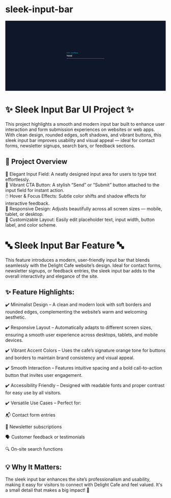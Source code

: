 # sleek-input-bar

![IMAGE](https://github.com/dabhijanvi/sleek-input-bar/blob/2fade1a022d81033097a9ab327d3bdc6faf18f8f/Sleek-Input-Bar.png)


# ✨ Sleek Input Bar UI Project ✨
This project highlights a smooth and modern input bar built to enhance user interaction and form submission experiences on websites or web apps. With clean design, rounded edges, soft shadows, and vibrant buttons, this sleek input bar improves usability and visual appeal — ideal for contact forms, newsletter signups, search bars, or feedback sections.


## 🌟 Project Overview

💬 Elegant Input Field: A neatly designed input area for users to type text effortlessly.<br>
🎨 Vibrant CTA Button: A stylish “Send” or “Submit” button attached to the input field for instant action.<br>
🖱️ Hover & Focus Effects: Subtle color shifts and shadow effects for interactive feedback.<br>
📱 Responsive Design: Adjusts beautifully across all screen sizes — mobile, tablet, or desktop.<br>
🔧 Customizable Layout: Easily edit placeholder text, input width, button label, and color scheme.<br>




# 🔤 Sleek Input Bar Feature 🔤

This feature introduces a modern, user-friendly input bar that blends seamlessly with the Delight Cafe website’s design. Ideal for contact forms, newsletter signups, or feedback entries, the sleek input bar adds to the overall interactivity and elegance of the site.


## ✨ Feature Highlights:

✔️ Minimalist Design – A clean and modern look with soft borders and rounded edges, complementing the website’s warm and welcoming aesthetic.<br>

✔️ Responsive Layout – Automatically adapts to different screen sizes, ensuring a smooth user experience across desktops, tablets, and mobile devices.<br>

✔️ Vibrant Accent Colors – Uses the cafe’s signature orange tone for buttons and borders to maintain brand consistency and visual appeal.<br>

✔️ Smooth Interaction – Features intuitive spacing and a bold call-to-action button that invites user engagement.<br>

✔️ Accessibility Friendly – Designed with readable fonts and proper contrast for easy use by all visitors.<br>

✔️ Versatile Use Cases – Perfect for:<br>

📬 Contact form entries<br>

📰 Newsletter subscriptions<br>

🗣️ Customer feedback or testimonials<br>

🔍 On-site search functions<br>




## 💡 Why It Matters:
The sleek input bar enhances the site’s professionalism and usability, making it easy for visitors to connect with Delight Cafe and feel valued. It's a small detail that makes a big impact! 🌟

